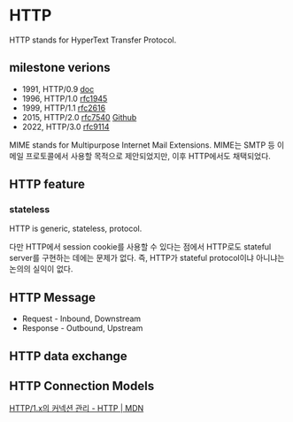 #   HTTP
HTTP stands for HyperText Transfer Protocol.

##  milestone verions
*   1991, HTTP/0.9 [doc](https://www.w3.org/Protocols/HTTP/AsImplemented.html)
*   1996, HTTP/1.0 [rfc1945](https://www.ietf.org/rfc/rfc1945.html)
*   1999, HTTP/1.1 [rfc2616](https://www.ietf.org/rfc/rfc2616.html)
*   2015, HTTP/2.0 [rfc7540](https://www.ietf.org/rfc/rfc7540.html) [Github](https://http2.github.io/)
*   2022, HTTP/3.0 [rfc9114](https://www.ietf.org/rfc/rfc2616.html)

MIME stands for Multipurpose Internet Mail Extensions.
MIME는 SMTP 등 이메일 프로토콜에서 사용할 목적으로 제안되었지만, 이후 HTTP에서도 채택되었다.

##  HTTP feature

### stateless
HTTP is  generic, stateless, protocol.

다만 HTTP에서 session cookie를 사용할 수 있다는 점에서 HTTP로도 stateful server를 구현하는 데에는 문제가 없다.
즉, HTTP가 stateful protocol이냐 아니냐는 논의의 실익이 없다.

##  HTTP Message
*   Request - Inbound, Downstream
*   Response - Outbound, Upstream

##  HTTP data exchange

##  HTTP Connection Models
[HTTP/1.x의 커넥션 관리 - HTTP | MDN](https://developer.mozilla.org/en-US/docs/Web/HTTP/Connection_management_in_HTTP_1.x)